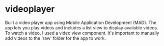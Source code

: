 # videoplayer
Built a video player app using Mobile Application Development (MAD). The app lets you play videos and includes a list view to display available videos. To watch a video, I used a video view component. It's important to manually add videos to the 'raw' folder for the app to work.
